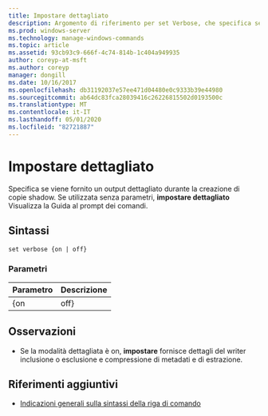 ```yaml
---
title: Impostare dettagliato
description: Argomento di riferimento per set Verbose, che specifica se l'output dettagliato viene fornito durante la creazione della copia shadow.
ms.prod: windows-server
ms.technology: manage-windows-commands
ms.topic: article
ms.assetid: 93cb93c9-666f-4c74-814b-1c404a949935
author: coreyp-at-msft
ms.author: coreyp
manager: dongill
ms.date: 10/16/2017
ms.openlocfilehash: db31192037e57ee471d04480e0c9333b39e44980
ms.sourcegitcommit: ab64dc83fca28039416c26226815502d0193500c
ms.translationtype: MT
ms.contentlocale: it-IT
ms.lasthandoff: 05/01/2020
ms.locfileid: "82721887"
---
```

# <a name="set-verbose"></a>Impostare dettagliato

Specifica se viene fornito un output dettagliato durante la creazione di copie shadow. Se utilizzata senza parametri, **impostare dettagliato** Visualizza la Guida al prompt dei comandi.

## <a name="syntax"></a>Sintassi

```
set verbose {on | off}
```

### <a name="parameters"></a>Parametri

| Parametro | Descrizione |
|-----------|-------------|
|    {on    |    off}     |

## <a name="remarks"></a>Osservazioni

-   Se la modalità dettagliata è on, **impostare** fornisce dettagli del writer inclusione o esclusione e compressione di metadati e di estrazione.

## <a name="additional-references"></a>Riferimenti aggiuntivi

- [Indicazioni generali sulla sintassi della riga di comando](command-line-syntax-key.md)